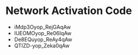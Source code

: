 # Network Activation Code
* iMdp3Oyop_RejGAqAw
* lUEOMOyop_Re06IqAw
* De8EQuyop_ReAy4qAw
* QTIZD-yop_Zeka0qAw